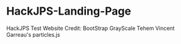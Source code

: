 # HackJPS-Landing-Page
HackJPS Test Website
Credit:
BootStrap GrayScale Tehem
Vincent Garreau's particles.js
